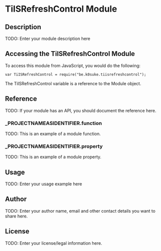 # TiISRefreshControl Module

## Description

TODO: Enter your module description here

## Accessing the TiISRefreshControl Module

To access this module from JavaScript, you would do the following:

	var TiISRefreshControl = require("be.k0suke.tiisrefreshcontrol");

The TiISRefreshControl variable is a reference to the Module object.	

## Reference

TODO: If your module has an API, you should document
the reference here.

### ___PROJECTNAMEASIDENTIFIER__.function

TODO: This is an example of a module function.

### ___PROJECTNAMEASIDENTIFIER__.property

TODO: This is an example of a module property.

## Usage

TODO: Enter your usage example here

## Author

TODO: Enter your author name, email and other contact
details you want to share here. 

## License

TODO: Enter your license/legal information here.
